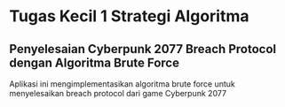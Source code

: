 # Tugas Kecil 1 Strategi Algoritma

## Penyelesaian Cyberpunk 2077 Breach Protocol dengan Algoritma Brute Force

Aplikasi ini mengimplementasikan algoritma brute force untuk menyelesaikan breach protocol dari game Cyberpunk 2077
